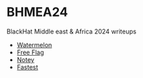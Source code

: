 # BHMEA24
BlackHat Middle east &amp; Africa 2024 writeups


- [Watermelon](/Quals/Web/watermelon/watermelon.md)
- [Free Flag](/Quals/Web/freeflag/free.md)
- [Notey](/Quals/Web/notey/notey.md)
- [Fastest](/Quals/Web/fastest/fastest.md)

